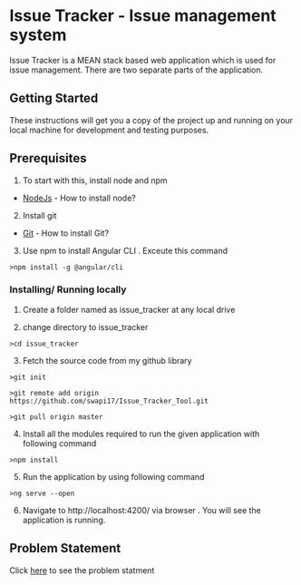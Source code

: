 # Issue Tracker - Issue management system 

Issue Tracker is a MEAN stack based web application which is used for issue management. There are two separate parts of the application.

## Getting Started

These instructions will get you a copy of the project up and running on your local machine for development and testing purposes.

## Prerequisites

1) To start with this, install node and npm

* [NodeJs](https://nodejs.org/en/) - How to install node?

2) Install git 


* [Git](https://git-scm.com/book/en/v2/Getting-Started-Installing-Git) - How to install Git?

3) Use npm to install Angular CLI . Exceute this command

```
>npm install -g @angular/cli
```

 
### Installing/ Running locally


1) Create a folder named as issue_tracker at any local drive

2) change directory to issue_tracker

```
>cd issue_tracker
```

3) Fetch the source code from my github library
 
```
>git init
```

```
>git remote add origin https://github.com/swapi17/Issue_Tracker_Tool.git
```

```
>git pull origin master
```

4) Install all the modules required to run the given application with following command

```
>npm install
```

5) Run the application by using following command

```
>ng serve --open
```

6) Navigate to http://localhost:4200/ via browser . You will see the application is running.


## Problem Statement

Click <a href="https://s3-ap-southeast-1.amazonaws.com/edwisor-india-bucket/projects/web/web03/Web030103-Issue-Tracking-Tool.pdf">here<a> to see the problem statment
